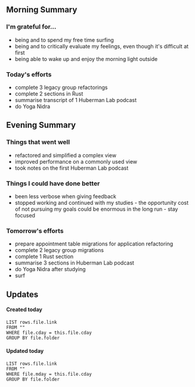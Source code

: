 ## Morning Summary

### I'm grateful for...
- being and to spend my free time surfing
- being and to critically evaluate my feelings, even though it's difficult at first
- being able to wake up and enjoy the morning light outside

### Today's efforts
- complete 3 legacy group refactorings
- complete 2 sections in Rust
- summarise transcript of 1 Huberman Lab podcast
- do Yoga Nidra

## Evening Summary

### Things that went well
- refactored and simplified a complex view
- improved performance on a commonly used view
- took notes on the first Huberman Lab podcast

### Things I could have done better
- been less verbose when giving feedback
- stopped working and continued with my studies - the opportunity cost of not pursuing my goals could be enormous in the long run - stay focused

### Tomorrow's efforts
- prepare appointment table migrations for application refactoring
- complete 2 legacy group migrations
- complete 1 Rust section
- summarise 3 sections in Huberman Lab podcast
- do Yoga Nidra after studying
- surf

## Updates 
#### Created today
```dataview
LIST rows.file.link
FROM ""
WHERE file.cday = this.file.cday
GROUP BY file.folder
```

#### Updated today
```dataview
LIST rows.file.link
FROM ""
WHERE file.mday = this.file.cday
GROUP BY file.folder
```
